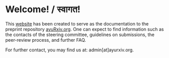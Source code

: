# Welcome! / स्वागत!

This [website](https://ayurxiv.github.io) has been created to serve as the documentation to the preprint repository [ayuRxiv.org](https://ayuRxiv.org). One can expect to find information such as the contacts of the steering committee, guidelines on submissions, the peer-review process, and further FAQ.

For further contact, you may find us at: admin[at]ayurxiv.org.
